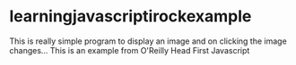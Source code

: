 # learningjavascriptirockexample
This is really simple program to display an image and on clicking the image changes... 
This is an example from O'Reilly Head First Javascript 

